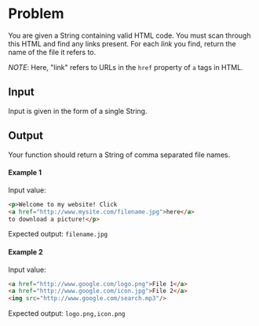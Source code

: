 # Problem
You are given a String containing valid HTML code. You
must scan through this HTML and find any links present.
For each *link* you find, return the name of the file it
refers to.

*NOTE*: Here, "link" refers to URLs in the `href`
property of `a` tags in HTML.

## Input
Input is given in the form of a single String.

## Output
Your function should return a String of comma separated
file names.

#### Example 1

Input value: 
```html
<p>Welcome to my website! Click
<a href="http://www.mysite.com/filename.jpg">here</a>
to download a picture!</p>
```

Expected output: `filename.jpg`

#### Example 2

Input value: 
```html
<a href="http://www.google.com/logo.png">File 1</a>
<a href="http://www.google.com/icon.jpg">File 2</a>
<img src="http://www.google.com/search.mp3"/>
```

Expected output: `logo.png,icon.png`